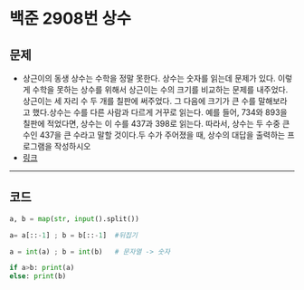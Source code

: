 # 백준 2908번 상수

## 문제

- 상근이의 동생 상수는 수학을 정말 못한다. 상수는 숫자를 읽는데 문제가 있다. 이렇게 수학을 못하는 상수를 위해서 상근이는 수의 크기를 비교하는 문제를 내주었다. 상근이는 세 자리 수 두 개를 칠판에 써주었다. 그 다음에 크기가 큰 수를 말해보라고 했다.상수는 수를 다른 사람과 다르게 거꾸로 읽는다. 예를 들어, 734와 893을 칠판에 적었다면, 상수는 이 수를 437과 398로 읽는다. 따라서, 상수는 두 수중 큰 수인 437을 큰 수라고 말할 것이다.두 수가 주어졌을 때, 상수의 대답을 출력하는 프로그램을 작성하시오
- [링크](https://www.acmicpc.net/problem/2908)

---

## 코드

```python
a, b = map(str, input().split())

a= a[::-1] ; b = b[::-1]  #뒤집기

a = int(a) ; b = int(b)   # 문자열 -> 숫자

if a>b: print(a)
else: print(b)
```
